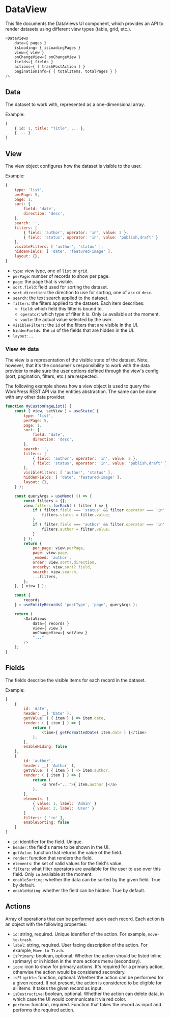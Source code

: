 # DataView

This file documents the DataViews UI component, which provides an API to render datasets using different view types (table, grid, etc.).

```js
<DataViews
	data={ pages }
	isLoading= { isLoadingPages }
	view={ view }
	onChangeView={ onChangeView }
	fields={ fields }
	actions={ [ trashPostAction ] }
	paginationInfo={ { totalItems, totalPages } }
/>
```

## Data

The dataset to work with, represented as a one-dimensional array. 

Example:

```js
[
	{ id: 1, title: "Title", ... },
	{ ... }
]
```

## View

The view object configures how the dataset is visible to the user.

Example:

```js
{
	type: 'list',
	perPage: 5,
	page: 1,
	sort: {
		field: 'date',
		direction: 'desc',
	},
	search: '',
	filters: [
		{ field: 'author', operator: 'in', value: 2 },
		{ field: 'status', operator: 'in', value: 'publish,draft' }
	],
	visibleFilters: [ 'author', 'status' ],
	hiddenFields: [ 'date', 'featured-image' ],
	layout: {},
}
```

- `type`: view type, one of `list` or `grid`.
- `perPage`: number of records to show per page.
- `page`: the page that is visible.
- `sort.field`: field used for sorting the dataset.
- `sort.direction`: the direction to use for sorting, one of `asc` or `desc`.
- `search`: the text search applied to the dataset.
- `filters`: the filters applied to the dataset. Each item describes:
	- `field`: which field this filter is bound to.
	- `operator`: which type of filter it is. Only `in` available at the moment.
	- `vaule`: the actual value selected by the user.
- `visibleFilters`: the `id` of the filters that are visible in the UI.
- `hiddenFields`: the `id` of the fields that are hidden in the UI.
- `layout`: ...

### View <=> data

The view is a representation of the visible state of the dataset. Note, however, that it's the consumer's responsibility to work with the data provider to make sure the user options defined through the view's config (sort, pagination, filters, etc.) are respected.

The following example shows how a view object is used to query the WordPress REST API via the entities abstraction. The same can be done with any other data provider.

```js
function MyCustomPageList() { 
	const [ view, setView ] = useState( {
		type: 'list',
		perPage: 5,
		page: 1,
		sort: {
			field: 'date',
			direction: 'desc',
		},
		search: '',
		filters: [
			{ field: 'author', operator: 'in', value: 2 },
			{ field: 'status', operator: 'in', value: 'publish,draft' }
		],
		visibleFilters: [ 'author', 'status' ],
		hiddenFields: [ 'date', 'featured-image' ],
		layout: {},
	} );

	const queryArgs = useMemo( () => {
		const filters = {};
		view.filters.forEach( ( filter ) => {
			if ( filter.field === 'status' && filter.operator === 'in' ) {
				filters.status = filter.value;
			}
			if ( filter.field === 'author' && filter.operator === 'in' ) {
				filters.author = filter.value;
			}
		} );
		return {
			per_page: view.perPage,
			page: view.page,
			_embed: 'author',
			order: view.sort?.direction,
			orderby: view.sort?.field,
			search: view.search,
			...filters,
		};
	}, [ view ] );

	const {
		records
	} = useEntityRecords( 'postType', 'page', queryArgs );

	return (
		<DataViews
			data={ records }
			view={ view }
			onChangeView={ setView }
			"..."
		/>
	);
}
```

## Fields

The fields describe the visible items for each record in the dataset.

Example:

```js
[
	{
		id: 'date',
		header: __( 'Date' ),
		getValue: ( { item } ) => item.date,
		render: ( { item } ) => {
			return (
				<time>{ getFormattedDate( item.date ) }</time>
			);
		},
		enableHiding: false
	},
	{
		id: 'author',
		header: __( 'Author' ),
		getValue: ( { item } ) => item.author,
		render: ( { item } ) => {
			return (
				<a href="...">{ item.author }</a>
			);
		},
		elements: [
			{ value: 1, label: 'Admin' }
			{ value: 2, label: 'User' }
		]
		filters: [ 'in' ],
		enableSorting: false
	}
]
```

- `id`: identifier for the field. Unique.
- `header`: the field's name to be shown in the UI.
- `getValue`: function that returns the value of the field.
- `render`: function that renders the field.
- `elements`: the set of valid values for the field's value.
- `filters`: what filter operators are available for the user to use over this field. Only `in` available at the moment.
- `enableSorting`: whether the data can be sorted by the given field. True by default.
- `enableHiding`: whether the field can be hidden. True by default.

## Actions

Array of operations that can be performed upon each record. Each action is an object with the following properties:

- `id`: string, required. Unique identifier of the action. For example, `move-to-trash`.
- `label`: string, required. User facing description of the action. For example, `Move to Trash`.
- `isPrimary`: boolean, optional. Whether the action should be listed inline (primary) or in hidden in the more actions menu (secondary).
- `icon`: icon to show for primary actions. It's required for a primary action, otherwise the action would be considered secondary.
- `isEligible`: function, optional. Whether the action can be performed for a given record. If not present, the action is considered to be eligible for all items. It takes the given record as input.
- `isDestructive`: boolean, optional. Whether the action can delete data, in which case the UI would communicate it via red color.
- `perform`: function, required. Function that takes the record as input and performs the required action.
